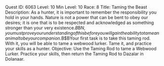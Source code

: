 Quest ID: 6063
Level: 10
Min Level: 10
Race: 8
Title: Taming the Beast
Description: As a hunter, it is important to remember the responsibility you hold in your hands. Nature is not a power that can be bent to obey our desires; it is one that is to be respected and acknowledged as something stronger than your very existence.$B$B$N, you must prove your understanding of this before you will gain the ability to tame an animal to be your companion.$B$BYour first task is to take this taming rod. With it, you will be able to tame a webwood lurker. Tame it, and practice your skills as a hunter.
Objective: Use the Taming Rod to tame a Webwood Lurker. Practice your skills, then return the Taming Rod to Dazalar in Dolanaar.
